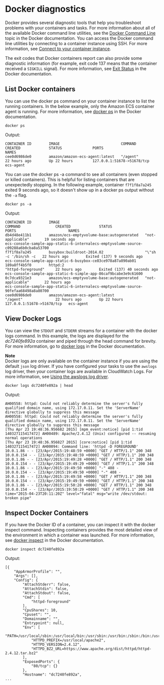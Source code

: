 # Docker diagnostics<a name="docker-diags"></a>

Docker provides several diagnostic tools that help you troubleshoot problems with your containers and tasks\. For more information about all of the available Docker command line utilities, see the [Docker Command Line](https://docs.docker.com/engine/reference/commandline/cli/) topic in the Docker documentation\. You can access the Docker command line utilities by connecting to a container instance using SSH\. For more information, see [Connect to your container instance](instance-connect.md)\.

The exit codes that Docker containers report can also provide some diagnostic information \(for example, exit code 137 means that the container received a `SIGKILL` signal\)\. For more information, see [Exit Status](https://docs.docker.com/engine/reference/run/#exit-status) in the Docker documentation\.

## List Docker containers<a name="docker-ps"></a>

You can use the docker ps command on your container instance to list the running containers\. In the below example, only the Amazon ECS container agent is running\. For more information, see [docker ps](https://docs.docker.com/engine/reference/commandline/cli/#ps) in the Docker documentation\.

```
docker ps
```

Output:

```
CONTAINER ID        IMAGE                            COMMAND             CREATED             STATUS              PORTS                        NAMES
cee0d6986de0        amazon/amazon-ecs-agent:latest   "/agent"            22 hours ago        Up 22 hours         127.0.0.1:51678->51678/tcp   ecs-agent
```

You can use the docker ps \-a command to see all containers \(even stopped or killed containers\)\. This is helpful for listing containers that are unexpectedly stopping\. In the following example, container `f7f1f8a7a245` exited 9 seconds ago, so it doesn't show up in a docker ps output without the `-a` flag\.

```
docker ps -a
```

Output:

```
CONTAINER ID        IMAGE                                       COMMAND                CREATED             STATUS                        PORTS                        NAMES
db4d48e411b1        amazon/ecs-emptyvolume-base:autogenerated   "not-applicable"       19 seconds ago                                                                 ecs-console-sample-app-static-6-internalecs-emptyvolume-source-c09288a6b0cba8a53700
f7f1f8a7a245        busybox:buildroot-2014.02                   "\"sh -c '/bin/sh -c   22 hours ago        Exited (137) 9 seconds ago                                 ecs-console-sample-app-static-6-busybox-ce83ce978a87a890ab01
189a8ff4b5f0        httpd:2                                     "httpd-foreground"     22 hours ago        Exited (137) 40 seconds ago                                ecs-console-sample-app-static-6-simple-app-86caf9bcabe3e9c61600
0c7dca9321e3        amazon/ecs-emptyvolume-base:autogenerated   "not-applicable"       22 hours ago                                                                   ecs-console-sample-app-static-6-internalecs-emptyvolume-source-90fefaa68498a8a80700
cee0d6986de0        amazon/amazon-ecs-agent:latest              "/agent"               22 hours ago        Up 22 hours                   127.0.0.1:51678->51678/tcp   ecs-agent
```

## View Docker Logs<a name="docker-logs"></a>

You can view the `STDOUT` and `STDERR` streams for a container with the docker logs command\. In this example, the logs are displayed for the *dc7240fe892a* container and piped through the head command for brevity\. For more information, go to [docker logs](https://docs.docker.com/engine/reference/commandline/cli/#logs) in the Docker documentation\.

**Note**  
Docker logs are only available on the container instance if you are using the default `json` log driver\. If you have configured your tasks to use the `awslogs` log driver, then your container logs are available in CloudWatch Logs\. For more information, see [Using the awslogs log driver](using_awslogs.md)\.

```
docker logs dc7240fe892a | head
```

Output:

```
AH00558: httpd: Could not reliably determine the server's fully qualified domain name, using 172.17.0.11. Set the 'ServerName' directive globally to suppress this message
AH00558: httpd: Could not reliably determine the server's fully qualified domain name, using 172.17.0.11. Set the 'ServerName' directive globally to suppress this message
[Thu Apr 23 19:48:36.956682 2015] [mpm_event:notice] [pid 1:tid 140327115417472] AH00489: Apache/2.4.12 (Unix) configured -- resuming normal operations
[Thu Apr 23 19:48:36.956827 2015] [core:notice] [pid 1:tid 140327115417472] AH00094: Command line: 'httpd -D FOREGROUND'
10.0.1.86 - - [23/Apr/2015:19:48:59 +0000] "GET / HTTP/1.1" 200 348
10.0.0.154 - - [23/Apr/2015:19:48:59 +0000] "GET / HTTP/1.1" 200 348
10.0.1.86 - - [23/Apr/2015:19:49:28 +0000] "GET / HTTP/1.1" 200 348
10.0.0.154 - - [23/Apr/2015:19:49:29 +0000] "GET / HTTP/1.1" 200 348
10.0.1.86 - - [23/Apr/2015:19:49:50 +0000] "-" 408 -
10.0.0.154 - - [23/Apr/2015:19:49:50 +0000] "-" 408 -
10.0.1.86 - - [23/Apr/2015:19:49:58 +0000] "GET / HTTP/1.1" 200 348
10.0.0.154 - - [23/Apr/2015:19:49:59 +0000] "GET / HTTP/1.1" 200 348
10.0.1.86 - - [23/Apr/2015:19:50:28 +0000] "GET / HTTP/1.1" 200 348
10.0.0.154 - - [23/Apr/2015:19:50:29 +0000] "GET / HTTP/1.1" 200 348
time="2015-04-23T20:11:20Z" level="fatal" msg="write /dev/stdout: broken pipe"
```

## Inspect Docker Containers<a name="docker-inspect"></a>

If you have the Docker ID of a container, you can inspect it with the docker inspect command\. Inspecting containers provides the most detailed view of the environment in which a container was launched\. For more information, see [docker inspect](https://docs.docker.com/engine/reference/commandline/cli/#inspect) in the Docker documentation\.

```
docker inspect dc7240fe892a
```

Output:

```
[{
    "AppArmorProfile": "",
    "Args": [],
    "Config": {
        "AttachStderr": false,
        "AttachStdin": false,
        "AttachStdout": false,
        "Cmd": [
            "httpd-foreground"
        ],
        "CpuShares": 10,
        "Cpuset": "",
        "Domainname": "",
        "Entrypoint": null,
        "Env": [
            "PATH=/usr/local/sbin:/usr/local/bin:/usr/sbin:/usr/bin:/sbin:/bin:/usr/local/apache2/bin",
            "HTTPD_PREFIX=/usr/local/apache2",
            "HTTPD_VERSION=2.4.12",
            "HTTPD_BZ2_URL=https://www.apache.org/dist/httpd/httpd-2.4.12.tar.bz2"
        ],
        "ExposedPorts": {
            "80/tcp": {}
        },
        "Hostname": "dc7240fe892a",
...
```